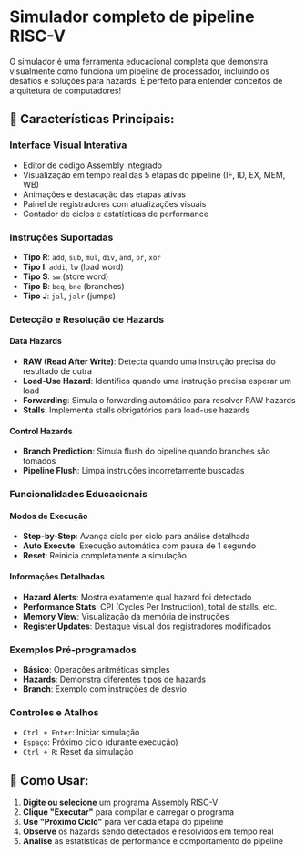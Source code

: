 # Simulador completo de pipeline RISC-V 

O simulador é uma ferramenta educacional completa que demonstra visualmente como funciona um pipeline de processador, incluindo os desafios e soluções para hazards. É perfeito para entender conceitos de arquitetura de computadores!

## 🎯 **Características Principais:**

### **Interface Visual Interativa**
- Editor de código Assembly integrado
- Visualização em tempo real das 5 etapas do pipeline (IF, ID, EX, MEM, WB)
- Animações e destacação das etapas ativas
- Painel de registradores com atualizações visuais
- Contador de ciclos e estatísticas de performance

### **Instruções Suportadas**
- **Tipo R**: `add`, `sub`, `mul`, `div`, `and`, `or`, `xor`
- **Tipo I**: `addi`, `lw` (load word)
- **Tipo S**: `sw` (store word)  
- **Tipo B**: `beq`, `bne` (branches)
- **Tipo J**: `jal`, `jalr` (jumps)

### **Detecção e Resolução de Hazards**

#### **Data Hazards**
- **RAW (Read After Write)**: Detecta quando uma instrução precisa do resultado de outra
- **Load-Use Hazard**: Identifica quando uma instrução precisa esperar um load
- **Forwarding**: Simula o forwarding automático para resolver RAW hazards
- **Stalls**: Implementa stalls obrigatórios para load-use hazards

#### **Control Hazards**
- **Branch Prediction**: Simula flush do pipeline quando branches são tomados
- **Pipeline Flush**: Limpa instruções incorretamente buscadas

### **Funcionalidades Educacionais**

#### **Modos de Execução**
- **Step-by-Step**: Avança ciclo por ciclo para análise detalhada
- **Auto Execute**: Execução automática com pausa de 1 segundo
- **Reset**: Reinicia completamente a simulação

#### **Informações Detalhadas**
- **Hazard Alerts**: Mostra exatamente qual hazard foi detectado
- **Performance Stats**: CPI (Cycles Per Instruction), total de stalls, etc.
- **Memory View**: Visualização da memória de instruções
- **Register Updates**: Destaque visual dos registradores modificados

### **Exemplos Pré-programados**
- **Básico**: Operações aritméticas simples
- **Hazards**: Demonstra diferentes tipos de hazards
- **Branch**: Exemplo com instruções de desvio

### **Controles e Atalhos**
- `Ctrl + Enter`: Iniciar simulação
- `Espaço`: Próximo ciclo (durante execução)
- `Ctrl + R`: Reset da simulação

## 🚀 **Como Usar:**

1. **Digite ou selecione** um programa Assembly RISC-V
2. **Clique "Executar"** para compilar e carregar o programa
3. **Use "Próximo Ciclo"** para ver cada etapa do pipeline
4. **Observe** os hazards sendo detectados e resolvidos em tempo real
5. **Analise** as estatísticas de performance e comportamento do pipeline

